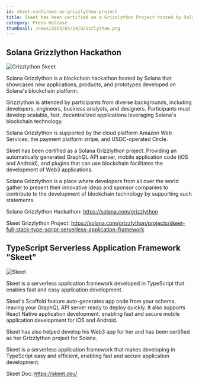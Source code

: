 ```yaml
---
id: skeet-confirmed-as-grizzlython-project
title: Skeet has been certified as a Grizzlython Project hosted by Solana
category: Press Release
thumbnail: /news/2023/03/24/Grizzlython.png
---
```


## Solana Grizzlython Hackathon

![Grizzlython Skeet](/news/2023/03/24/GrizzlythonDetail.png)

Solana Grizzlython is a blockchain hackathon hosted by Solana that showcases new applications, products, and prototypes developed on Solana's blockchain platform.

Grizzlython is attended by participants from diverse backgrounds, including developers, engineers, business analysts, and designers. Participants must develop scalable, fast, decentralized applications leveraging Solana's blockchain technology.

Solana Grizzlython is supported by the cloud platform Amazon Web Services, the payment platform stripe, and USDC-operated Circle.

Skeet has been certified as a Solana Grizzlython project. Providing an automatically generated GraphQL API server, mobile application code (iOS and Android), and plugins that can use blockchain facilitates the development of Web3 applications.

Solana Grizzlython is a place where developers from all over the world gather to present their innovative ideas and sponsor companies to contribute to the development of blockchain technology by supporting such statements.

Solana Grizzlython Hackathon: https://solana.com/grizzlython

Skeet Grizzlython Project: https://solana.com/grizzlython/projects/skeet-full-stack-type-script-serverless-application-framework

## TypeScript Serverless Application Framework "Skeet"

![Skeet](/news/2023/03/23/skeet-app-template.png)

Skeet is a serverless application framework developed in TypeScript that enables fast and easy application development.

Skeet's Scaffold feature auto-generates app code from your schema, leaving your GraphQL API server ready to deploy quickly. It also supports React Native application development, enabling fast and secure mobile application development for iOS and Android.

Skeet has also helped develop his Web3 app for her and has been certified as her Grizzlython project for Solana.

Skeet is a serverless application framework that makes developing in TypeScript easy and efficient, enabling fast and secure application development.

Skeet Doc: https://skeet.dev/
